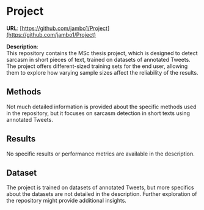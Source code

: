 # Project
**URL**: [https://github.com/jambo1/Project](https://github.com/jambo1/Project)

**Description**:  
This repository contains the MSc thesis project, which is designed to detect sarcasm in short pieces of text, trained on datasets of annotated Tweets. The project offers different-sized training sets for the end user, allowing them to explore how varying sample sizes affect the reliability of the results.

## Methods
Not much detailed information is provided about the specific methods used in the repository, but it focuses on sarcasm detection in short texts using annotated Tweets.

## Results
No specific results or performance metrics are available in the description.

## Dataset
The project is trained on datasets of annotated Tweets, but more specifics about the datasets are not detailed in the description. Further exploration of the repository might provide additional insights.
